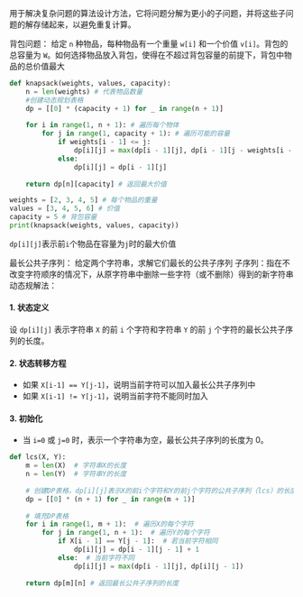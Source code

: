 用于解决复杂问题的算法设计方法，它将问题分解为更小的子问题，并将这些子问题的解存储起来，以避免重复计算。

背包问题：
	给定 `n` 种物品，每种物品有一个重量 `w[i]` 和一个价值 `v[i]`。背包的总容量为 `W`。如何选择物品放入背包，使得在不超过背包容量的前提下，背包中物品的总价值最大
```python
def knapsack(weights, values, capacity):
    n = len(weights) # 代表物品数量
    #创建动态规划表格
    dp = [[0] * (capacity + 1) for _ in range(n + 1)]
    
    for i in range(1, n + 1): # 遍历每个物体
        for j in range(1, capacity + 1): # 遍历可能的容量
            if weights[i - 1] <= j:
                dp[i][j] = max(dp[i - 1][j], dp[i - 1][j - weights[i - 1]] + values[i - 1])
            else:
                dp[i][j] = dp[i - 1][j]
    
    return dp[n][capacity] # 返回最大价值

weights = [2, 3, 4, 5] # 每个物品的重量
values = [3, 4, 5, 6] # 价值
capacity = 5 # 背包容量
print(knapsack(weights, values, capacity))
```
`dp[i][j]`表示前`i`个物品在容量为`j`时的最大价值

最长公共子序列：
	给定两个字符串，求解它们最长的公共子序列
	子序列：指在不改变字符顺序的情况下，从原字符串中删除一些字符（或不删除）得到的新字符串
动态规解法：
#### 1. **状态定义**
设 `dp[i][j]` 表示字符串 `X` 的前 `i` 个字符和字符串 `Y` 的前 `j` 个字符的最长公共子序列的长度。
#### 2. **状态转移方程**
- 如果 `X[i-1] == Y[j-1]`，说明当前字符可以加入最长公共子序列中
- 如果 `X[i-1] != Y[j-1]`，说明当前字符不能同时加入
#### 3. **初始化**
- 当 `i=0` 或 `j=0` 时，表示一个字符串为空，最长公共子序列的长度为 0。
```python
def lcs(X, Y):
    m = len(X)  # 字符串X的长度
    n = len(Y)  # 字符串Y的长度
    
    # 创建DP表格，dp[i][j]表示X的前i个字符和Y的前j个字符的公共子序列（lcs）的长度
    dp = [[0] * (n + 1) for _ in range(m + 1)]
    
    # 填充DP表格
    for i in range(1, m + 1):  # 遍历X的每个字符
        for j in range(1, n + 1):  # 遍历Y的每个字符
            if X[i - 1] == Y[j - 1]:  # 若当前字符相同
                dp[i][j] = dp[i - 1][j - 1] + 1
            else:  # 当前字符不同
                dp[i][j] = max(dp[i - 1][j], dp[i][j - 1])
    
    return dp[m][n] # 返回最长公共子序列的长度
```